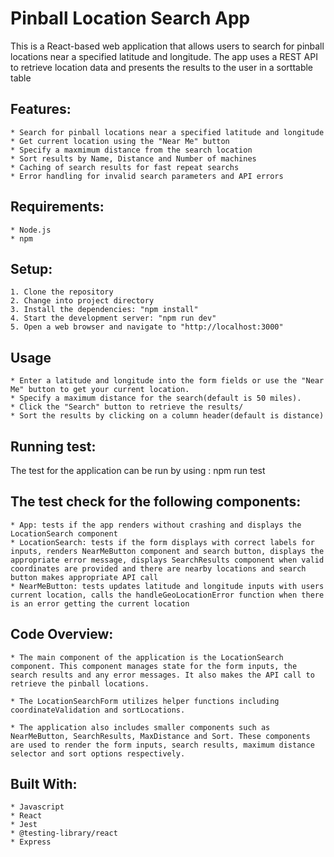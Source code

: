 # Pinball Location Search App

This is a React-based web application that allows users to search for pinball locations near a specified latitude and longitude. The app uses a REST API to retrieve location data and presents the results to the user in a sorttable table

## Features: 
    * Search for pinball locations near a specified latitude and longitude
    * Get current location using the "Near Me" button
    * Specify a maxmimum distance from the search location
    * Sort results by Name, Distance and Number of machines
    * Caching of search results for fast repeat searchs
    * Error handling for invalid search parameters and API errors

## Requirements: 
    * Node.js
    * npm

## Setup: 
    1. Clone the repository
    2. Change into project directory
    3. Install the dependencies: "npm install"
    4. Start the development server: "npm run dev"
    5. Open a web browser and navigate to "http://localhost:3000"

## Usage
    * Enter a latitude and longitude into the form fields or use the "Near Me" button to get your current location.
    * Specify a maximum distance for the search(default is 50 miles).
    * Click the "Search" button to retrieve the results/
    * Sort the results by clicking on a column header(default is distance)

## Running test: 
The test for the application can be run by using : npm run test

## The test check for the following components: 
    * App: tests if the app renders without crashing and displays the LocationSearch component
    * LocationSearch: tests if the form displays with correct labels for inputs, renders NearMeButton component and search button, displays the appropriate error message, displays SearchResults component when valid coordinates are provided and there are nearby locations and search button makes appropriate API call
    * NearMeButton: tests updates latitude and longitude inputs with users current location, calls the handleGeoLocationError function when there is an error getting the current location
    
## Code Overview: 

    * The main component of the application is the LocationSearch component. This component manages state for the form inputs, the search results and any error messages. It also makes the API call to retrieve the pinball locations.

    * The LocationSearchForm utilizes helper functions including coordinateValidation and sortLocations.

    * The application also includes smaller components such as NearMeButton, SearchResults, MaxDistance and Sort. These components are used to render the form inputs, search results, maximum distance selector and sort options respectively.

## Built With: 
    * Javascript
    * React
    * Jest
    * @testing-library/react
    * Express
